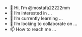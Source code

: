 - 👋 Hi, I’m @mostafa22222mm
- 👀 I’m interested in ...
- 🌱 I’m currently learning ...
- 💞️ I’m looking to collaborate on ...
- 📫 How to reach me ...

<!---
mostafa22222mm/mostafa22222mm is a ✨ special ✨ repository because its `README.md` (this file) appears on your GitHub profile.
You can click the Preview link to take a look at your changes.
--->

